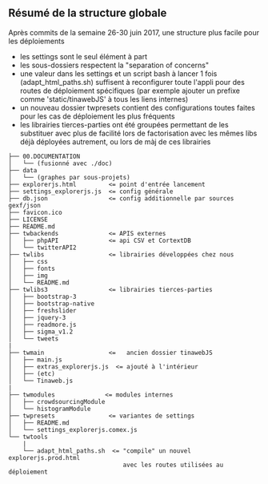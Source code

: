 Résumé de la structure globale
----------------------------------

Après commits de la semaine 26-30 juin 2017, une structure plus facile pour les déploiements
  - les settings sont le seul élément à part
  - les sous-dossiers respectent la "separation of concerns"
  - une valeur dans les settings et un script bash à lancer 1 fois (adapt_html_paths.sh) suffisent à reconfigurer toute l'appli pour des routes de déploiement spécifiques (par exemple ajouter un prefixe comme 'static/tinawebJS' à tous les liens internes)
  - un nouveau dossier twpresets contient des configurations toutes faites pour les cas de déploiement les plus fréquents
  - les librairies tierces-parties ont été groupées permettant de les substituer avec plus de facilité lors de factorisation avec les mêmes libs déjà déployées autrement, ou lors de màj de ces librairies

```
├── 00.DOCUMENTATION
│   └── (fusionné avec ./doc)
├── data
│   └── (graphes par sous-projets)
├── explorerjs.html         <= point d'entrée lancement
├── settings_explorerjs.js  <= config générale
├── db.json                 <= config additionnelle par sources gexf/json
├── favicon.ico
├── LICENSE
├── README.md
├── twbackends              <= APIS externes
│   ├── phpAPI              <= api CSV et CortextDB
│   └── twitterAPI2
├── twlibs                  <= librairies développées chez nous
│   ├── css
│   ├── fonts
│   ├── img
│   └── README.md
├── twlibs3                 <= librairies tierces-parties
│   ├── bootstrap-3
│   ├── bootstrap-native
│   ├── freshslider
│   ├── jquery-3
│   ├── readmore.js
│   ├── sigma_v1.2
│   └── tweets
|
├── twmain                  <=   ancien dossier tinawebJS
│   ├── main.js
│   ├── extras_explorerjs.js  <= ajouté à l'intérieur
│   ├── (etc)
│   └── Tinaweb.js
|
├── twmodules              <= modules internes
│   ├── crowdsourcingModule
│   └── histogramModule
├── twpresets               <= variantes de settings
│   ├── README.md
│   └── settings_explorerjs.comex.js
└── twtools
    |
    └── adapt_html_paths.sh  <= "compile" un nouvel explorerjs.prod.html
                                avec les routes utilisées au déploiement
```
